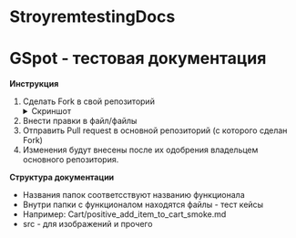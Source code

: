 # StroyremtestingDocs

# GSpot - тестовая документация

**Инструкция**

1. Сделать Fork в свой репозиторий <details><summary>Скриншот</summary>![Fork](src/img/fork_example.png)</details>
2. Внести правки в файл/файлы
3. Отправить Pull request в основной репозиторий (с которого сделан Fork)
4. Изменения будут внесены после их одобрения владельцем основного репозитория.


**Структура документации**
* Названия папок соответсствуют названию функционала
* Внутри папки с функционалом находятся файлы - тест кейсы
* Например: Cart/positive_add_item_to_cart_smoke.md
* src - для изображений и прочего

